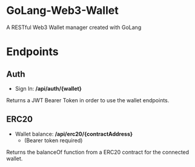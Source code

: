 # GoLang-Web3-Wallet
A RESTful Web3 Wallet manager created with GoLang

# Endpoints
## Auth
- Sign In: **/api/auth/{wallet}**

Returns a JWT Bearer Token in order to use the wallet endpoints.

## ERC20
- Wallet balance: **/api/erc20/{contractAddress}**
  - (Bearer token required)  

Returns the balanceOf function from a ERC20 contract for the connected wallet.
